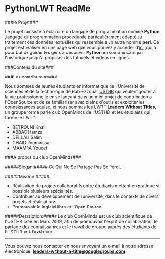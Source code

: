 PythonLWT ReadMe
================


###le Projet###

Le projet consiste à éclaircire un langage de programmation nommé **Python** ,langage de programmation procédurale particulièrement  adapté au traitement des données textuelles qui ressemble a un autre nommé **perl**.
Ce projet est réaliser en une page web que vous pouvez y accéder d'[ici](http://www.notre_site_doit_apparaitre_ici.je_sais_pas_dz?) ,qui a pour but de guider les gens a découvrir **Python** en commençant par l'historique jusqu'a proposer des tutoriels et videos en lignes.



###Contenu du site###









###Les contributeurs###

Nous sommes de jeunes étudiants en informatique de l'Université de sciences et de la technologie de Bab-Ezzouar [USTHB](http://www.usthb.dz) qui veulent gouter à la vie professionnelle en se lançant dans un mini projet de contribution a l'OpenSource et de se familiariser avec pleins d'outils et exploiter les connaissances 
aquise, et nous sommes les LWT™ **Leaders Without Titles**, un groupe formé parle club OpenMinds de l'USTHB, et les étudiants qui forme le LWT™ :
* BETROUNI Khalil 
* ABBAD Hamza     
* DELLALI Salim   
* CHAID Roumaissa
* MAAMRA Youcef

###À propos du club OpenMinds###

#####Slogan:#####
Ce Qui Ne Se Partage Pas Se Perd...

#####Mission:#####
- Réalisation de projets collaboratifs entre étudiants mettant en pratique si possible plusieurs spécialités.
- Contribuer au développement de l'université, dans le contexte de divers projets et réalisations.
- Promouvoir le logiciel libre et l'Open Source.

#####Description:#####
Le club OpenMinds est un club scientifique de l'USTHB créé en Mars 2009, afin de promouvoir l'esprit de collaboration, le partage des connaissances et le travail de groupe auprès des étudiants de l'USTHB et à l’extérieur.

---

Vous pouvez nous contacter en nous envoyant un e-mail à notre adresse électronique: **leaders-without-a-title@googlegroups.com**.
